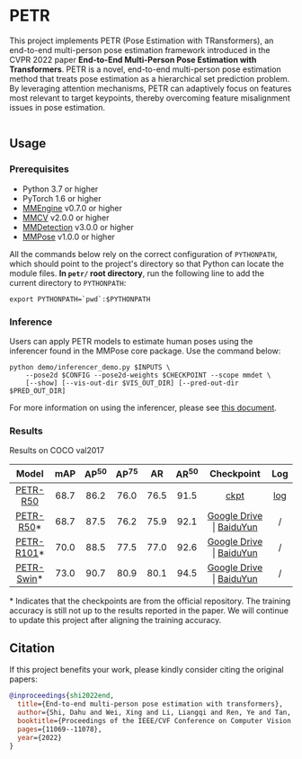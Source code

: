 # PETR

This project implements PETR (Pose Estimation with TRansformers), an end-to-end multi-person pose estimation framework introduced in the CVPR 2022 paper **End-to-End Multi-Person Pose Estimation with Transformers**. PETR is a novel, end-to-end multi-person pose estimation method that treats pose estimation as a hierarchical set prediction problem. By leveraging attention mechanisms, PETR can adaptively focus on features most relevant to target keypoints, thereby overcoming feature misalignment issues in pose estimation.

<img src="https://github.com/open-mmlab/mmpose/assets/26127467/ec7eb99d-8b8b-4c0d-9714-0ccd33a4f054" alt><br>

## Usage

### Prerequisites

- Python 3.7 or higher
- PyTorch 1.6 or higher
- [MMEngine](https://github.com/open-mmlab/mmengine) v0.7.0 or higher
- [MMCV](https://github.com/open-mmlab/mmcv) v2.0.0 or higher
- [MMDetection](https://github.com/open-mmlab/mmdetection) v3.0.0 or higher
- [MMPose](https://github.com/open-mmlab/mmpose) v1.0.0 or higher

All the commands below rely on the correct configuration of `PYTHONPATH`, which should point to the project's directory so that Python can locate the module files. **In `petr/` root directory**, run the following line to add the current directory to `PYTHONPATH`:

```shell
export PYTHONPATH=`pwd`:$PYTHONPATH
```

### Inference

Users can apply PETR models to estimate human poses using the inferencer found in the MMPose core package. Use the command below:

```shell
python demo/inferencer_demo.py $INPUTS \
    --pose2d $CONFIG --pose2d-weights $CHECKPOINT --scope mmdet \
    [--show] [--vis-out-dir $VIS_OUT_DIR] [--pred-out-dir $PRED_OUT_DIR]
```

For more information on using the inferencer, please see [this document](https://mmpose.readthedocs.io/en/latest/user_guides/inference.html#out-of-the-box-inferencer).

### Results

Results on COCO val2017

|                      Model                       | mAP  | AP<sup>50</sup> | AP<sup>75</sup> |  AR  | AR<sup>50</sup> |                      Checkpoint                       |                      Log                       |
| :----------------------------------------------: | :--: | :-------------: | :-------------: | :--: | :-------------: | :---------------------------------------------------: | :--------------------------------------------: |
| [PETR-R50](/configs/petr_r50_8xb3-100e_coco.py)  | 68.7 |      86.2       |      76.0       | 76.5 |      91.5       | [ckpt](https://download.openmmlab.com/mmpose/v1/projects/petr/petr_r50_8xb3-100e_coco-520803d9_20230613.pth) | [log](https://download.openmmlab.com/mmpose/v1/projects/petr/petr_r50_8xb3-100e_coco-20230613.json) |
| [PETR-R50](/configs/petr_r50_8xb4-100e_coco.py)\* | 68.7 |      87.5       |      76.2       | 75.9 |      92.1       | [Google Drive](https://drive.google.com/file/d/1HcwraqWdZ3CaGMQOJHY8exNem7UnFkfS/view?usp=sharing) \| [BaiduYun](https://pan.baidu.com/s/1C0HbQWV7K-GHQE7q34nUZw?pwd=u798) |                       /                        |
| [PETR-R101](/configs/petr_r101_8xb4-100e_coco.py)\* | 70.0 |      88.5       |      77.5       | 77.0 |      92.6       | [Google Drive](https://drive.google.com/file/d/1O261Jrt4JRGlIKTmLtPy3AUruwX1hsDf/view?usp=sharing) \| [BaiduYun](https://pan.baidu.com/s/1D5wqNP53KNOKKE5NnO2Dnw?pwd=keyn) |                       /                        |
| [PETR-Swin](/configs/petr_swin-l_8xb2-100e_coco.py)\* | 73.0 |      90.7       |      80.9       | 80.1 |      94.5       | [Google Drive](https://drive.google.com/file/d/1ujL0Gm5tPjweT0-gdDGkTc7xXrEt6gBP/view?usp=sharing) \| [BaiduYun](https://pan.baidu.com/s/1X5Cdq75GosRCKqbHZTSpJQ?pwd=t9ea) |                       /                        |

\* Indicates that the checkpoints are from the official repository. The training accuracy is still not up to the results reported in the paper. We will continue to update this project after aligning the training accuracy.

## Citation

If this project benefits your work, please kindly consider citing the original papers:

```bibtex
@inproceedings{shi2022end,
  title={End-to-end multi-person pose estimation with transformers},
  author={Shi, Dahu and Wei, Xing and Li, Liangqi and Ren, Ye and Tan, Wenming},
  booktitle={Proceedings of the IEEE/CVF Conference on Computer Vision and Pattern Recognition},
  pages={11069--11078},
  year={2022}
}
```
